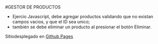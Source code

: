 #GESTOR DE PRODUCTOS

- Ejercio Javascript, debe agregar productos validando que no existan campos vacios, y que el ID sea unico; 
- también se debe eliminar un producto al presionar el botón Eliminar.

Sitiodesplegado en [Github Pages](https://gutierrez-urrutia.github.io/GestorProductos/) 
